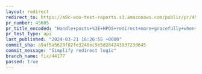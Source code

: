 ```yaml
---
layout: redirect
redirect_to: https://a8c-woo-test-reports.s3.amazonaws.com/public/pr/45605/api/index.html
pr_number: 45605
pr_title_encoded: "Handle+posts+%3E+HPOS+redirect+more+gracefully+when+backup+post+is+missing"
pr_test_type: api
last_published: "2024-03-21 16:26:55 +0000"
commit_sha: a9af5a5629f02fe3248ec9e5d28424393723d645
commit_message: "Simplify redirect logic"
branch_name: fix/44177
passed: true
---
```

